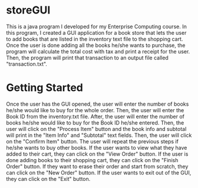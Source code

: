 # storeGUI
This is a java program I developed for my Enterprise Computing course. In this program, I created a GUI application for a book store that lets the user to add books that are listed in the inventory text file to the shopping cart. Once the user is done adding all the books he/she wants to purchase, the program will calculate the total cost with tax and print a receipt for the user. Then, the program will print that transaction to an output file called "transaction.txt".

# Getting Started
Once the user has the GUI opened, the user will enter the number of books he/she would like to buy for the whole order. Then, the user will enter the Book ID from the inventory.txt file. After, the user will enter the number of books he/she would like to buy for the Book ID he/she entered. Then, the user will click on the "Process Item" button and the book info and subtotal will print in the "Item Info" and "Subtotal" text fields. Then, the user will click on the "Confirm Item" button. The user will repeat the previous steps if he/she wants to buy other books. If the user wants to view what they have added to their cart, they can click on the "View Order" button. If the user is done adding books to their shopping cart, they can click on the "Finish Order" button. If they want to erase their order and start from scratch, they can click on the "New Order" button. If the user wants to exit out of the GUI, they can click on the "Exit" button. 
